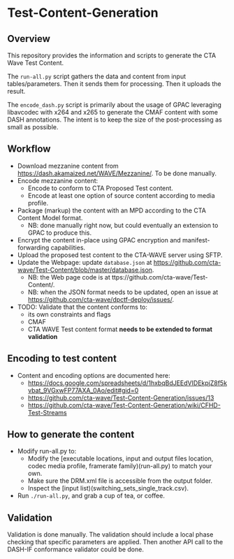 # Test-Content-Generation

## Overview

This repository provides the information and scripts to generate the CTA Wave Test Content.

The ```run-all.py``` script gathers the data and content from input tables/parameters. Then it sends them for processing. Then it uploads the result.

The ```encode_dash.py``` script is primarily about the usage of GPAC leveraging libavcodec with x264 and x265 to generate the CMAF content with some DASH annotations.
The intent is to keep the size of the post-processing as small as possible.

## Workflow

* Download mezzanine content from https://dash.akamaized.net/WAVE/Mezzanine/. To be done manually.
* Encode mezzanine content:
  * Encode to conform to CTA Proposed Test content.
  * Encode at least one option of source content according to media profile.
* Package (markup) the content with an MPD according to the CTA Content Model format.
  * NB: done manually right now, but could eventually an extension to GPAC to produce this.
* Encrypt the content in-place using GPAC encryption and manifest-forwarding capabilities.
* Upload the proposed test content to the CTA-WAVE server using SFTP.
* Update the Webpage: update ```database.json``` at https://github.com/cta-wave/Test-Content/blob/master/database.json.
  * NB: the Web page code is at ttps://github.com/cta-wave/Test-Content/.
  * NB: when the JSON format needs to be updated, open an issue at https://github.com/cta-wave/dpctf-deploy/issues/.
* TODO: Validate that the content conforms to:
  * its own constraints and flags
  * CMAF
  * CTA WAVE Test content format **needs to be extended to format validation**
 
## Encoding to test content
 
* Content and encoding options are documented here:
  * https://docs.google.com/spreadsheets/d/1hxbqBdJEEdVIDEkpjZ8f5kvbat_9VGxwFP77AXA_0Ao/edit#gid=0
  * https://github.com/cta-wave/Test-Content-Generation/issues/13
  * https://github.com/cta-wave/Test-Content-Generation/wiki/CFHD-Test-Streams
  
## How to generate the content

* Modify run-all.py to:
  * Modify the [executable locations, input and output files location, codec media profile, framerate family)(run-all.py) to match your own.
  * Make sure the DRM.xml file is accessible from the output folder.
  * Inspect the [input list)(switching_sets_single_track.csv).
* Run ```./run-all.py```, and grab a cup of tea, or coffee.

## Validation

Validation is done manually. The validation should include a local phase checking that specific parameters are applied. Then another API call to the DASH-IF conformance validator could be done.


